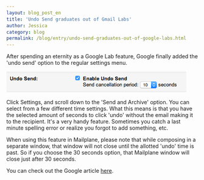 ```yaml
---
layout: blog_post_en
title: 'Undo Send graduates out of Gmail Labs'
author: Jessica
category: blog
permalink: /blog/entry/undo-send-graduates-out-of-google-labs.html
---
```


After spending an eternity as a Google Lab feature, Google finally added the 'undo send' option to the regular settings menu.

!['Undo Send' settings](/assets/blog/2015-06-26-undo-send-graduates-out-of-google-labs/settings.png)

Click Settings, and scroll down to the 'Send and Archive' option. You can select from a few different time settings. What this means is that you have the selected amount of seconds to click 'undo' without the email making it to the recipient. It's a very handy feature. Sometimes you catch a last minute spelling error or realize you forgot to add something, etc.

When using this feature in Mailplane, please note that while composing in a separate window, that window will not close until the allotted 'undo' time is past. So if you choose the 30 seconds option, that Mailplane window will close just after 30 seconds.

You can check out the Google article [here](http://googleappsupdates.blogspot.com/2015/06/undo-send-for-gmail-on-web.html).
